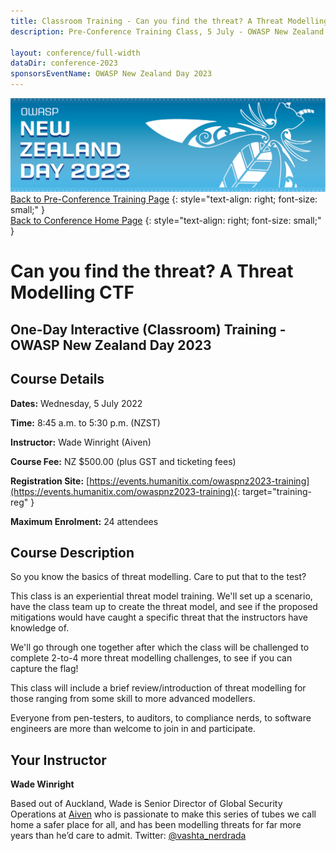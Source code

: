 ```yaml
---
title: Classroom Training - Can you find the threat? A Threat Modelling CTF
description: Pre-Conference Training Class, 5 July - OWASP New Zealand Day 2023 

layout: conference/full-width
dataDir: conference-2023
sponsorsEventName: OWASP New Zealand Day 2023
---
```


[![Web Banner](/assets/images/2023_Banner_Graphic.jpg)](/conference/)   
[Back to Pre-Conference Training Page](training.md)
{: style="text-align: right; font-size: small;" }   
[Back to Conference Home Page](index.md)
{: style="text-align: right; font-size: small;" }   

# Can you find the threat? A Threat Modelling CTF

## One-Day Interactive (Classroom) Training - OWASP New Zealand Day 2023

## Course Details 

**Dates:** Wednesday, 5 July 2022

**Time:** 8:45 a.m. to 5:30 p.m. (NZST)

**Instructor:** Wade Winright (Aiven)   

**Course Fee:** NZ $500.00 (plus GST and ticketing fees)

**Registration Site:** [https://events.humanitix.com/owaspnz2023-training](https://events.humanitix.com/owaspnz2023-training){: target="training-reg" }

**Maximum Enrolment:** 24 attendees

## Course Description

So you know the basics of threat modelling. Care to put that to the test?

This class is an experiential threat model training. We'll set up a scenario, have the class team up to create the threat model, and see if the proposed mitigations would have caught a specific threat that the instructors have knowledge of.

We'll go through one together after which the class will be challenged to complete 2-to-4 more threat modelling challenges, to see if you can capture the flag!

This class will include a brief review/introduction of threat modelling for those ranging from some skill to more advanced modellers. 

Everyone from pen-testers, to auditors, to compliance nerds, to software engineers are more than welcome to join in and participate.

## Your Instructor

**Wade Winright**

Based out of Auckland, Wade is Senior Director of Global Security Operations at [Aiven](https://www.aiven.io) who is passionate to make this series of tubes we call home a safer place for all, and has been modelling threats for far more years than he’d care to admit. Twitter: [@vashta_nerdrada](https://www.twitter.com/vashth_nerdrada)
